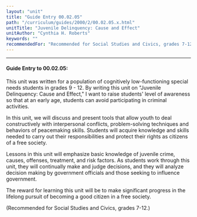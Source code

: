 ```yaml
---
layout: "unit"
title: "Guide Entry 00.02.05"
path: "/curriculum/guides/2000/2/00.02.05.x.html"
unitTitle: "Juvenile Delinquency: Cause and Effect"
unitAuthor: "Cynthia H. Roberts"
keywords: ""
recommendedFor: "Recommended for Social Studies and Civics, grades 7-12."
---
```

<body>
<hr/>
 <h4>
  Guide Entry to 00.02.05:
 </h4>
 This unit was written for a population of cognitively low-functioning special needs students in grades 9 - 12. By writing this unit on "Juvenile Delinquency: Cause and Effect," I want to raise students' level of awareness so that at an early age, students can avoid participating in criminal activities.
 <p>
  In this unit, we will discuss and present tools that allow youth to deal constructively with interpersonal conflicts, problem-solving techniques and behaviors of peacemaking skills. Students will acquire knowledge and skills needed to carry out their responsibilities and protect their rights as citizens of a free society.
 </p>
 <p>
  Lessons in this unit will emphasize basic knowledge of juvenile crime, causes, offenses, treatment, and risk factors. As students work through this unit, they will continually make and judge decisions, and they will analyze decision making by government officials and those seeking to influence government.
 </p>
 <p>
  The reward for learning this unit will be to make significant progress in the lifelong pursuit of becoming a good citizen in a free society.
 </p>
 <p>
  (Recommended for Social Studies and Civics, grades 7-12.)
 </p>

</body>